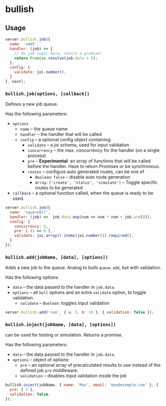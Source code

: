 bullish
=======

## Usage

```js
server.bullish.job({
  name: 'add5',
  handler: (job) => {
    // do job logic here, return a promise!
    return Promise.resolve(job.data + 5);
  },
  config: {
    validate: joi.number(),
  }
}, next);
```

### `bullish.job(options, [callback])`

Defines a new job queue.

Has the following parameters:
* `options`
  * `name` – the queue name
  * `handler` – the handler that will be called
  * `config` – a optional config object containing:
    * `validate` – a joi schema, used for input validation
    * `concurrency` – the max. concurrency for the handler (on a single process)
    * `pre` – **Experimental**: an array of functions that will be called before the handler.
      Have to return Promises or be synchronous.
    * `routes` – configure auto generated routes, can be one of
      * `Boolean`: `false` – disable auto route generation
      * `Array`: `['create', 'status', 'simulate']` – Toggle specific routes to be generated
* `callback` – a optional function called, when the queue is ready to be used.

```js
server.bullish.job({
  name: 'squareAll',
  handler: (job) =>  job.data.map(num => num * num + job.pre[0]),
  config: {
    concurrency: 5,
    pre: [ () => 0 ],
    validate: joi.array().items(joi.number()).required(),
  }
});
```

### `bullish.add(jobName, [data], [options])`

Adds a new job to the queue. Analog to bulls `queue.add`, but with validation.

Has the following options:
* `data` – the data passed to the handler in `job.data`.
* `options` – all `bull` options and an extra `validate` option, to toggle validation.
  * `validate` – `Boolean`: toggles input validation

```js
server.bullish.add('sum', { a: 5, b: 10 }, { validation: false });
```


### `bullish.inject(jobName, [data], [options])`

can be used for testing or simulation. Returns a promise.

Has the following parameters:
* `data` – the data passed to the handler in `job.data`.
* `options` – object of options:
  * `pre` – an optional array of precalculated results to use instead of the defined
    job `pre` middleware.
  * `validation` – disables input validation inside the job

```js
bullish.inject(jobName, { name: 'Max', email: 'max@example.com' }, {
  pre: [ 5 ],
  validation: false,
});
```
